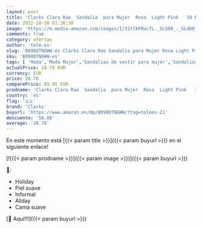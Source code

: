 ```yaml
---
layout: post
title: 'Clarks Clara Rae  Sandalia  para Mujer  Rosa  Light Pink   39 EU'
date: 2022-10-30 01:38:38
image: 'https://m.media-amazon.com/images/I/31tlkFMacfL._SL500_._SL400_.jpg'
comments: true
category: ofertas
author: 'tole.es'
slug: 'B098QTNGWW-es Clarks Clara Rae Sandalia para Mujer Rosa Light Pink 39 EU'
sku: 'B098QTNGWW-es'
tags: [ 'Moda','Moda Mujer','Sandalias de vestir para mujer','Sandalias y palas de mujer','Zapatos para mujer','clarks','sandalia','🇪🇸', ]
actualPrice: 28.78 EUR
currency: EUR
price: 28.78
comparePrice: 69.95 EUR
prodname: 'Clarks Clara Rae  Sandalia  para Mujer  Rosa  Light Pink   39 EU'
country: 'es'
flag: '🇪🇸'
brand: 'Clarks'
buyurl: 'https://www.amazon.es/dp/B098QTNGWW/?tag=tolees-21'
descuento: '58.86'
average: '28.78'
---
```


En este momento está [{{< param title >}}]({{< param buyurl >}}) en el siguiente enlace!

[![{{< param prodname >}}]({{< param image >}})]({{< param buyurl >}})

🔎:

- Holiday
- Piel suave
- Informal
- Allday
- Cama suave

[🛒 Aquí!!!]({{< param buyurl >}})

